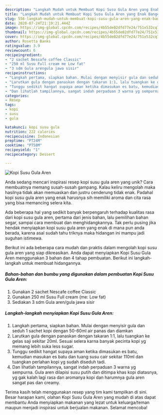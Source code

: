```yaml
---
description: "Langkah Mudah untuk Membuat Kopi Susu Gula Aren yang Enak Banget"
title: "Langkah Mudah untuk Membuat Kopi Susu Gula Aren yang Enak Banget"
slug: 556-langkah-mudah-untuk-membuat-kopi-susu-gula-aren-yang-enak-banget
date: 2020-07-24T21:19:21.444Z
image: https://img-global.cpcdn.com/recipes/4b55de02dfd77e24/751x532cq70/kopi-susu-gula-aren-foto-resep-utama.jpg
thumbnail: https://img-global.cpcdn.com/recipes/4b55de02dfd77e24/751x532cq70/kopi-susu-gula-aren-foto-resep-utama.jpg
cover: https://img-global.cpcdn.com/recipes/4b55de02dfd77e24/751x532cq70/kopi-susu-gula-aren-foto-resep-utama.jpg
author: Rosetta Banks
ratingvalue: 3.9
reviewcount: 6
recipeingredient:
- "2 sachet Nescafe coffee Classic"
- "250 ml Susu Full cream me Low fat"
- "3 sdm Gula arengula jawa sisir"
recipeinstructions:
- "Langkah pertama, siapkan bahan. Mulai dengan menyisir gula dan seduh 1 sachet kopi dengan 50-60ml air panas dan diamkan"
- "Larutkan gula dengan panaskan dengan takaran 1:1, lalu tuangkan ke gelas saji sekitar 20ml. Sesuai selera karna banyak pecinta kopi yg memang lebih suka less sugar."
- "Tunggu sedikit hangat supaya aman ketika dimasukan es batu, kemudian masukan es batu dan tuang susu cair sekitar 110ml dan tuangkan perlahan kopi yg sudah diseduh tadi."
- "Dan lihatlah tampilannya, sangat indah perpaduan 3 warna yg sempurna. Gula aren dilapisi susu putih dan ditimpa khas kopi diatasnya, yg gak kalah lagi rasa dan aromanya kopi dan harumnya gula aren sangat pas dan creamy."
categories:
- Resep
tags:
- kopi
- susu
- gula

katakunci: kopi susu gula 
nutrition: 222 calories
recipecuisine: Indonesian
preptime: "PT24M"
cooktime: "PT58M"
recipeyield: "1"
recipecategory: Dessert

---
```



![Kopi Susu Gula Aren](https://img-global.cpcdn.com/recipes/4b55de02dfd77e24/751x532cq70/kopi-susu-gula-aren-foto-resep-utama.jpg)

Anda sedang mencari inspirasi resep kopi susu gula aren yang unik? Cara membuatnya memang susah-susah gampang. Kalau keliru mengolah maka hasilnya tidak akan memuaskan dan justru cenderung tidak enak. Padahal kopi susu gula aren yang enak harusnya sih memiliki aroma dan cita rasa yang bisa memancing selera kita.

Ada beberapa hal yang sedikit banyak berpengaruh terhadap kualitas rasa dari kopi susu gula aren, pertama dari jenis bahan, lalu pemilihan bahan segar, sampai cara membuat dan menghidangkannya. Tak perlu pusing jika hendak menyiapkan kopi susu gula aren yang enak di mana pun anda berada, karena asal sudah tahu triknya maka hidangan ini mampu jadi suguhan istimewa.




Berikut ini ada beberapa cara mudah dan praktis dalam mengolah kopi susu gula aren yang siap dikreasikan. Anda dapat menyiapkan Kopi Susu Gula Aren menggunakan 3 bahan dan 4 tahap pembuatan. Berikut ini langkah-langkah untuk membuat hidangannya.

<!--inarticleads1-->

##### Bahan-bahan dan bumbu yang digunakan dalam pembuatan Kopi Susu Gula Aren:

1. Gunakan 2 sachet Nescafe coffee Classic
1. Gunakan 250 ml Susu Full cream (me: Low fat)
1. Sediakan 3 sdm Gula aren/gula jawa sisir




<!--inarticleads2-->

##### Langkah-langkah menyiapkan Kopi Susu Gula Aren:

1. Langkah pertama, siapkan bahan. Mulai dengan menyisir gula dan seduh 1 sachet kopi dengan 50-60ml air panas dan diamkan
1. Larutkan gula dengan panaskan dengan takaran 1:1, lalu tuangkan ke gelas saji sekitar 20ml. Sesuai selera karna banyak pecinta kopi yg memang lebih suka less sugar.
1. Tunggu sedikit hangat supaya aman ketika dimasukan es batu, kemudian masukan es batu dan tuang susu cair sekitar 110ml dan tuangkan perlahan kopi yg sudah diseduh tadi.
1. Dan lihatlah tampilannya, sangat indah perpaduan 3 warna yg sempurna. Gula aren dilapisi susu putih dan ditimpa khas kopi diatasnya, yg gak kalah lagi rasa dan aromanya kopi dan harumnya gula aren sangat pas dan creamy.




Terima kasih telah menggunakan resep yang tim kami tampilkan di sini. Besar harapan kami, olahan Kopi Susu Gula Aren yang mudah di atas dapat membantu Anda menyiapkan makanan yang lezat untuk keluarga/teman maupun menjadi inspirasi untuk berjualan makanan. Selamat mencoba!
